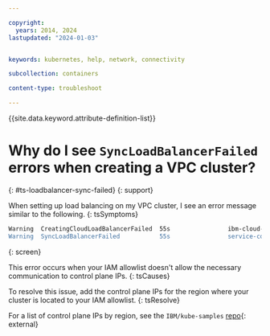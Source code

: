 ```yaml
---

copyright: 
  years: 2014, 2024
lastupdated: "2024-01-03"


keywords: kubernetes, help, network, connectivity

subcollection: containers

content-type: troubleshoot

---
```


{{site.data.keyword.attribute-definition-list}}



# Why do I see `SyncLoadBalancerFailed` errors when creating a VPC cluster?
{: #ts-loadbalancer-sync-failed}
{: support}

When setting up load balancing on my VPC cluster, I see an error message similar to the following.
{: tsSymptoms}

```sh
Warning  CreatingCloudLoadBalancerFailed  55s                ibm-cloud-provider  Error on cloud load balancer kube-<CLUSTERID>-<SERVICE_UUID> for service <NAMESPACE>/<SERVICE_NAME> with UID <SERVICE_UUID>: Failed ensuring LoadBalancer: FindLoadBalancer failed: FindLoadBalancer failed: An error occurred while performing the 'authenticate' step: 400 Bad Request [{"incidentID":"XXX","code":"XXX","description":"Error message from IAM: '401 Unauthorized. Transaction-Id: XXX Details: {\"errorCode\":\"BXNIM0430E\",\"errorMessage\":\"User login from given IP address is not permitted.\",\"errorDetails\":\"The user has configured IP address restriction for login. The given IP address 'XXXX' is not contained in the list of allowed IP addresses.\",\"context\":...,"type":"Authentication"}]
Warning  SyncLoadBalancerFailed           55s                service-controller  Error syncing load balancer: failed to ensure load balancer: Error on cloud load balancer kube-<CLUSTERID>-<SERVICE_UUID> for service <NAMESPACE>/<SERVICE_NAME> with UID <SERVICE_UUID>:: Failed ensuring LoadBalancer: FindLoadBalancer failed: FindLoadBalancer failed: An error occurred while performing the 'authenticate' step: 400 Bad Request [{"incidentID":"XXX","code":"XXX","description":"Error message from IAM: '401 Unauthorized. Transaction-Id: XXX Details: {\"errorCode\":\"BXNIM0430E\",\"errorMessage\":\"User login from given IP address is not permitted.\",\"errorDetails\":\"The user has configured IP address restriction for login. The given IP address 'XXX' is not contained in the list of allowed IP addresses.\",\"context\":...,"type":"Authentication"}]
```
{: screen}

This error occurs when your IAM allowlist doesn't allow the necessary communication to control plane IPs.
{: tsCauses}

To resolve this issue, add the control plane IPs for the region where your cluster is located to your IAM allowlist.
{: tsResolve}

For a list of control plane IPs by region, see the `IBM/kube-samples` [repo](https://github.com/IBM-Cloud/kube-samples/tree/master/control-plane-ips){: external}


